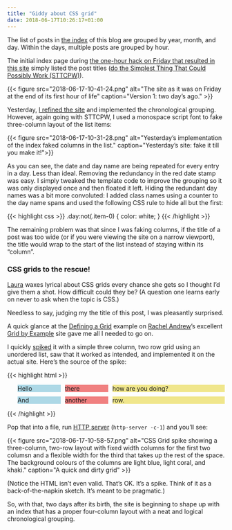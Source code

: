 ```yaml
---
title: "Giddy about CSS grid"
date: 2018-06-17T10:26:17+01:00
---
```


The list of posts in [the index](/) of this blog are grouped by year, month, and day. Within the days, multiple posts are grouped by hour.

The initial index page during [the one-hour hack on Friday that resulted in this site](/2018/06/15/hello-peer-to-peer-web/) simply listed the post titles ([do the Simplest Thing That Could Possibly Work (STTCPW)](http://c2.com/xp/DoTheSimplestThingThatCouldPossiblyWork.html)).

{{< figure src="2018-06-17-10-41-24.png" alt="The site as it was on Friday at the end of its first hour of life" caption="Version 1: two day’s ago." >}}

Yesterday, [I refined the site](/2018/06/16/refining-the-blog/) and implemented the chronological grouping. However, again going with STTCPW, I used a monospace script font to fake three-column layout of the list items:

{{< figure src="2018-06-17-10-31-28.png" alt="Yesterday’s implementation of the index faked columns in the list." caption="Yesterday’s site: fake it till you make it!">}}

As you can see, the date and day name are being repeated for every entry in a day. Less than ideal. Removing the redundancy in the red date stamp was easy. I simply tweaked the template code to improve the grouping so it was only displayed once and then floated it left. Hiding the redundant day names was a bit more convoluted: I added class names using a counter to the day name spans and used the following CSS rule to hide all but the first:

{{< highlight css >}}
  .day:not(.item-0) { color: white; }
{{< /highlight >}}

The remaining problem was that since I was faking columns, if the title of a post was too wide (or if you were viewing the site on a narrow viewport), the title would wrap to the start of the list instead of staying within its “column”.

### CSS grids to the rescue!

[Laura](https://laurakalbag.com) waxes lyrical about CSS grids every chance she gets so I thought I’d give them a shot. How difficult could they be? (A question one learns early on never to ask when the topic is CSS.)

Needless to say, judging my the title of this post, I was pleasantly surprised.

A quick glance at the [Defining a Grid](https://gridbyexample.com/examples/example1/) example on [Rachel Andrew](https://rachelandrew.co.uk)’s excellent [Grid by Example](https://gridbyexample.com) site gave me all I needed to go on.

I quickly [spiked](https://en.wikipedia.org/wiki/Spike_(software_development)) it with a simple three column, two row grid using an unordered list, saw that it worked as intended, and implemented it on the actual site. Here’s the source of the spike:

{{< highlight html >}}
  <style>
  ul { list-style-type: none; }
  li {
    display: grid;
    grid-template-columns: 100px 100px 1fr;
    grid-gap: 10px;
    margin-top: 10px;
  }
  .first { background-color: lightblue; }
  .second { background-color: lightcoral; }
  .third { background-color: khaki; }
  </style>

  <ul>
    <li>
      <span class='first'>Hello</span>
      <span class='second'>there</span>
      <span class='third'>how are you doing?</span>
    </li>
    <li>
      <span class='first'>And</span>
      <span class='second'>another</span>
      <span class='third'>row.</span>
    </li>
  </ul>
{{< /highlight >}}

Pop that into a file, run [HTTP server](https://www.npmjs.com/package/http-server) (`http-server -c-1`) and you’ll see:

{{< figure src="2018-06-17-10-58-57.png" alt="CSS Grid spike showing a three-column, two-row layout with fixed width columns for the first two columsn and a flexible width for the third that takes up the rest of the space. The background colours of the columns are light blue, light coral, and khaki." caption="A quick and dirty grid" >}}

(Notice the HTML isn’t even valid. That’s OK. It’s a spike. Think of it as a back-of-the-napkin sketch. It’s meant to be pragmatic.)

So, with that, two days after its birth, the site is beginning to shape up with an index that has a proper four-column layout with a neat and logical chronological grouping.
